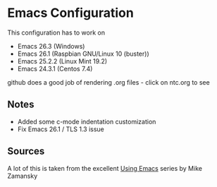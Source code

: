 # Emacs Configuration
This configuration has to work on

* Emacs 26.3 (Windows)
* Emacs 26.1 (Raspbian GNU/Linux 10 (buster))
* Emacs 25.2.2 (Linux Mint 19.2)
* Emacs 24.3.1 (Centos 7.4)

github does a good job of rendering .org files - click on ntc.org to see

## Notes

* Added some c-mode indentation customization
* Fix Emacs 26.1 / TLS 1.3 issue

## Sources
A lot of this is taken from the excellent [Using Emacs](https://cestlaz.github.io/stories/emacs/) series by Mike Zamansky  

